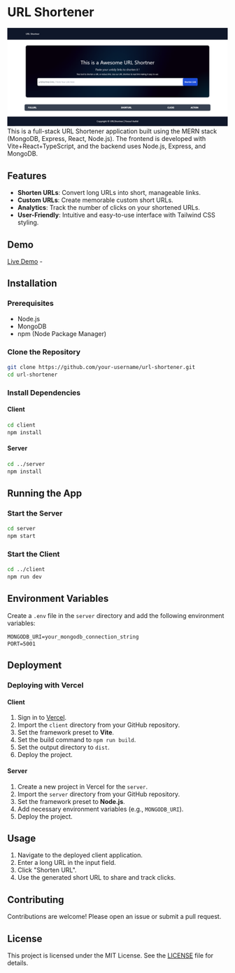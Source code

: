 # URL Shortener

![UI Screenshot](URL_Shortner.png)
This is a full-stack URL Shortener application built using the MERN stack (MongoDB, Express, React, Node.js). The frontend is developed with Vite+React+TypeScript, and the backend uses Node.js, Express, and MongoDB.

## Features

- **Shorten URLs**: Convert long URLs into short, manageable links.
- **Custom URLs**: Create memorable custom short URLs.
- **Analytics**: Track the number of clicks on your shortened URLs.
- **User-Friendly**: Intuitive and easy-to-use interface with Tailwind CSS styling.

## Demo

[Live Demo](https://url-shortener-one-mauve.vercel.app/) - 

## Installation

### Prerequisites

- Node.js
- MongoDB
- npm (Node Package Manager)

### Clone the Repository

```sh
git clone https://github.com/your-username/url-shortener.git
cd url-shortener
```

### Install Dependencies

#### Client

```sh
cd client
npm install
```

#### Server

```sh
cd ../server
npm install
```

## Running the App

### Start the Server

```sh
cd server
npm start
```

### Start the Client

```sh
cd ../client
npm run dev
```

## Environment Variables

Create a `.env` file in the `server` directory and add the following environment variables:

```
MONGODB_URI=your_mongodb_connection_string
PORT=5001
```

## Deployment

### Deploying with Vercel

#### Client

1. Sign in to [Vercel](https://vercel.com/).
2. Import the `client` directory from your GitHub repository.
3. Set the framework preset to **Vite**.
4. Set the build command to `npm run build`.
5. Set the output directory to `dist`.
6. Deploy the project.

#### Server

1. Create a new project in Vercel for the `server`.
2. Import the `server` directory from your GitHub repository.
3. Set the framework preset to **Node.js**.
4. Add necessary environment variables (e.g., `MONGODB_URI`).
5. Deploy the project.

## Usage

1. Navigate to the deployed client application.
2. Enter a long URL in the input field.
3. Click "Shorten URL".
4. Use the generated short URL to share and track clicks.

## Contributing

Contributions are welcome! Please open an issue or submit a pull request.

## License

This project is licensed under the MIT License. See the [LICENSE](LICENSE) file for details.
